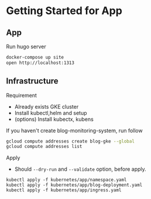 # Getting Started for App

## App

Run hugo server

```sh
docker-compose up site
open http://localhost:1313
```

## Infrastructure

Requirement

- Already exists GKE cluster
- Install kubectl,helm and setup
- (options) Install kubectx, kubens

If you haven't create blog-monitoring-system, run follow

```sh
gcloud compute addresses create blog-gke --global
gcloud compute addresses list
```

Apply

- Should `--dry-run` and `--validate` option, before apply.

```
kubectl apply -f kubernetes/app/namespace.yaml
kubectl apply -f kubernetes/app/blog-deployment.yaml
kubectl apply -f kubernetes/app/ingress.yaml
```
